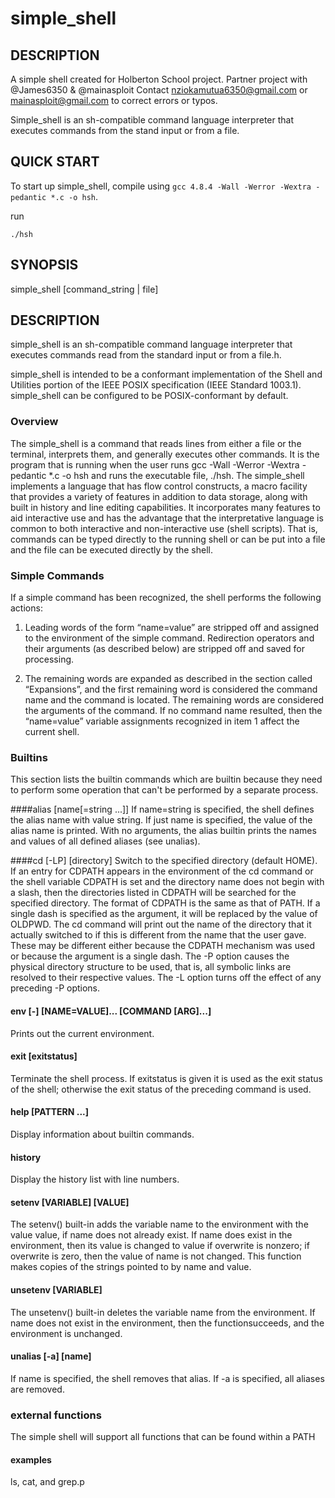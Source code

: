 # simple_shell

## DESCRIPTION
A simple shell created for Holberton School project. Partner project with @James6350 &amp; @mainasploit
Contact nziokamutua6350@gmail.com  or mainasploit@gmail.com to correct errors or typos.

Simple_shell is an sh-compatible command language interpreter that executes commands from the stand input or from a file.

## QUICK START
To start up simple_shell, compile using `gcc 4.8.4 -Wall -Werror -Wextra -pedantic *.c -o hsh`.

run
```
./hsh

```
## SYNOPSIS
simple_shell [command_string | file]

## DESCRIPTION
simple_shell is an sh-compatible command language interpreter that executes commands read from the standard input or from a file.h.

simple_shell is intended to be a conformant implementation of the Shell and Utilities portion of the IEEE POSIX specification (IEEE Standard 1003.1). simple_shell can be configured to be POSIX-conformant by default.

### Overview
The simple_shell is a command that reads lines from either a file or the terminal, interprets them, and generally executes other commands.  It is the program that is running when the user runs gcc -Wall -Werror -Wextra -pedantic *.c -o hsh and runs the executable file, ./hsh. The simple_shell implements a language that has flow control constructs, a macro facility that provides a variety of features in addition to data storage, along with built in history and line editing capabilities.  It incorporates many features to aid interactive use and has the advantage that the interpretative language is common to both interactive and non-interactive use (shell scripts).  That is, commands can be typed directly to the running shell or can be put into a file and the file can be executed directly by the shell.

### Simple Commands
 If a simple command has been recognized, the shell performs the following actions:

 1.   Leading words of the form “name=value” are stripped off and assigned to the environment of the simple command.  Redirection operators and their arguments (as described below) are stripped off and saved for processing.

 2.   The remaining words are expanded as described in the section called “Expansions”, and the first remaining word is considered the command name and the command is located.  The remaining words are considered the arguments of the command.  If no command name resulted, then the “name=value” variable assignments recognized in item 1 affect the current shell.


### Builtins
This section lists the builtin commands which are builtin because they need to perform some operation that can't be performed by a separate process. 

####alias [name[=string ...]]
If name=string is specified, the shell defines the alias name with value string.  If just name is specified, the value of the alias name is printed.  With no arguments, the alias builtin prints the names and values of all defined aliases (see unalias).

####cd [-LP] [directory]
Switch to the specified directory (default HOME).  If an entry for CDPATH appears in the environment of the cd command or the shell variable CDPATH is set and the directory name does not begin with a slash, then the directories listed in CDPATH will be searched for the specified directory.  The format of CDPATH is the same as that of PATH.  If a single dash is specified as the argument, it will be replaced by the value of OLDPWD.  The cd command will print out the name of the directory that it actually switched to if this is different from the name that the user gave.  These may be different either because the CDPATH mechanism was used or because the argument is a single dash.  The -P option causes the physical directory structure to be used, that is, all symbolic links are resolved to their respective values.  The -L option turns off the effect of any preceding -P options.


#### env  [-] [NAME=VALUE]... [COMMAND [ARG]...]
Prints out the current environment.

#### exit [exitstatus]
Terminate the shell process.  If exitstatus is given it is used as the exit status of the shell; otherwise the exit status of the preceding command is used.

#### help [PATTERN ...]
Display information about builtin commands.

#### history
Display the history list with line numbers.

#### setenv [VARIABLE] [VALUE]
The setenv() built-in adds the variable name to the environment with the value value, if name does not already exist. If name does exist in the environment, then its value is changed to value if overwrite is nonzero; if overwrite is zero, then the value of name is not changed. This function makes copies of the strings pointed to by name and value.

#### unsetenv [VARIABLE]
The unsetenv() built-in deletes the variable name from the environment. If name does not exist in the environment, then the functionsucceeds, and the environment is unchanged.


#### unalias [-a] [name]
If name is specified, the shell removes that alias.  If -a is specified, all aliases are removed.


### external functions
The simple shell will support all functions that can be found within a PATH

#### examples
ls, cat, and grep.p
